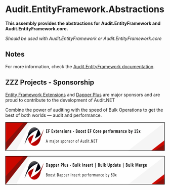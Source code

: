 ﻿# Audit.EntityFramework.Abstractions

**This assembly provides the abstractions for Audit.EntityFramework and Audit.EntityFramework.core.**

*Should be used with Audit.EntityFramework or Audit.EntityFramework.core*

## Notes 

For more information, check the [Audit.EntityFramework documentation](https://github.com/thepirat000/Audit.NET/blob/master/src/Audit.EntityFramework/README.md).

## ZZZ Projects - Sponsorship

[Entity Framework Extensions](https://entityframework-extensions.net/) and [Dapper Plus](https://dapper-plus.net/) are major sponsors and are proud to contribute to the development of Audit.NET

Combine the power of auditing with the speed of Bulk Operations to get the best of both worlds — audit and performance.

<a href="https://entityframework-extensions.net/bulk-insert"><img width="728" height="90" alt="Entity Framework Extensions - Sponsor" src="https://raw.githubusercontent.com/JonathanMagnan/Audit.NET/master/entity-framework-extensions-sponsor.png" /></a>

<a href="https://dapper-plus.net/bulk-insert"><img width="728" height="90" alt="Dapper Plus - Sponsor" src="https://raw.githubusercontent.com/JonathanMagnan/Audit.NET/master/dapper-plus-sponsor.png" /></a>
